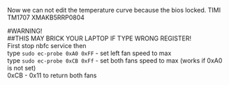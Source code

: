 Now we can not edit the temperature curve because the bios locked.
TIMI TM1707 XMAKB5RRP0804
  
#WARNING!  
##THIS MAY BRICK YOUR LAPTOP IF TYPE WRONG REGISTER!  
First stop nbfc service then  
type `sudo ec-probe 0xA0 0xFF` - set left fan speed to max  
type `sudo ec-probe 0xCB 0xFf` - set both fans speed to max (works if 0xA0 is not set)  
0xCB - 0x11 to return both fans
